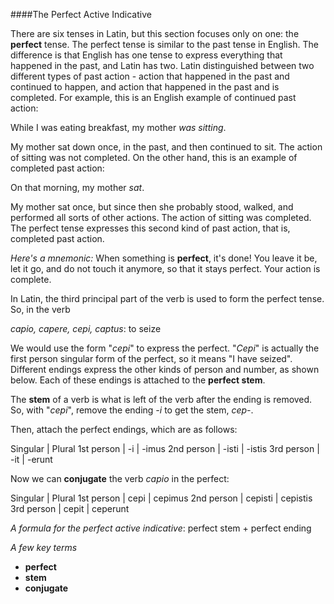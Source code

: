 ####The Perfect Active Indicative

There are six tenses in Latin, but this section focuses only on one:  the **perfect** tense.  The perfect tense is similar to the past tense in English.  The difference is that English has one tense to express everything that happened in the past, and Latin has two.  Latin distinguished between two different types of past action - action that happened in the past and continued to happen, and action that happened in the past and is completed.  For example, this is an English example of continued past action:

While I was eating breakfast, my mother *was sitting*.

My mother sat down once, in the past, and then continued to sit.  The action of sitting was not completed.  On the other hand, this is an example of completed past action:

On that morning, my mother *sat*.

My mother sat once, but since then she probably stood, walked, and performed all sorts of other actions.  The action of sitting was completed.  The perfect tense expresses this second kind of past action, that is, completed past action.

*Here's a mnemonic:*  When something is **perfect**, it's done!  You leave it be, let it go, and do not touch it anymore, so that it stays perfect.  Your action is complete.

In Latin, the third principal part of the verb is used to form the perfect tense.  So, in the verb

*capio, capere, cepi, captus*:  to seize

We would use the form "*cepi*" to express the perfect.  "*Cepi*" is actually the first person singular form of the perfect, so it means "I have seized".  Different endings express the other kinds of person and number, as shown below.  Each of these endings is attached to the **perfect stem**.

The **stem** of a verb is what is left of the verb after the ending is removed.  So, with "*cepi*", remove the ending *-i* to get the stem, *cep-*.

Then, attach the perfect endings, which are as follows:

Singular | Plural
1st person | -i | -imus
2nd person | -isti | -istis
3rd person | -it | -erunt

Now we can **conjugate** the verb *capio* in the perfect:

Singular | Plural
1st person | cepi | cepimus
2nd person | cepisti | cepistis
3rd person | cepit | ceperunt

*A formula for the perfect active indicative*:  perfect stem + perfect ending

*A few key terms*
- **perfect**
- **stem**
- **conjugate**
